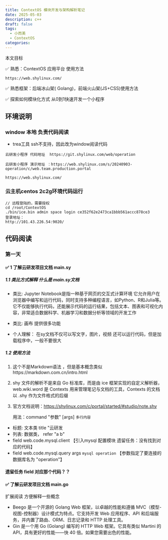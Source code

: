 ```yaml
---
title: ContextOS 模块开发与架构解析笔记
date: 2025-05-03
description: c++
draft: false
tags:
  - 小而美
  - ContextOS
categories:
---
```


本文目标

✅ 熟悉：ContextOS 应用平台 使用方法

```
https://web.shylinux.com/
```

✅ 熟悉框架：后端冰山架( Golang)，前端火山架(JS+CSS)使用方法

✅ 探索如何模块化方式 从0到1快速开发一个小程序




## 环境说明

 ###  window 本地 负责代码阅读

- trea工具 ssh不支持，因此改为window阅读代码

```
云研发小程序 代码地址  https://git.shylinux.com/web/operation

云研发小程序 演示地址 ：https://web.shylinux.com/s/20240903-operation/c/web.team.production.portal

https://web.shylinux.com/
```
### 云主机centos 2c2g环境代码运行


```shell
// 远程登陆的，需要授权
cd /root/ContextOS
./bin/ice.bin admin space login ce352f62e2473ca1bbb561accc878ce3
登录地址：
http://101.43.226.54:9020/
```



## 代码阅读

### 第一天

#### ✅ 1 了解云研发项目文档 main.sy

##### 1.1 类比方式解释 什么是 main.sy文档

- 类比:
Jupyter Notebook是指一种基于网页的交互式计算环境
它允许用户在浏览器中编写和运行代码，同时支持多种编程语言，如Python、R和Julia等。
它不仅能够执行代码，还能展示代码的运行结果，包括文本、图表和可视化内容，非常适合数据科学、机器学习和数据分析等领域的开发工作
- 类比: 画布 提供很多功能

- 个人理解：
在sy文档不仅可以写文字，图片，视频 还可以运行代码，但是加载程序中，一般不要很大


##### 1.2 使用方法

1. 这个不是Markdown语法 ，但是基本概念类似https://markdown.com.cn/intro.html
2. shy 文件的解析不是来自 Go 标准库，而是由 ice 框架实现的自定义解析器，web.wiki.word 是 Contexts 用来管理笔记与文档的工具，Contexts 的文档以 .shy 作为文件格式的后缀
3. 官方文档说明：https://shylinux.com/c/portal/started/#studio/note.shy

   用法：command "参数" [args] `多行内容`

- 标题:  文本类   title "云研发 
- 列表: 数据类， refer "a b"
 - field web.code.mysql.client   【引入mysql 配置模块 遗留任务：没有找到对应的代码】
- field web.code.mysql.query args `mysql operation` 【参数指定了要连接的数据库名为 "operation"】 

####  遗留任务  field 对应那个代码？？



#### ✅ 了解云研发项目文档 main.go


扩展阅读 方便解释一些概念
-  Beego 是一个开源的 Golang Web 框架，以卓越的性能和遵循 MVC（模型-视图-控制器）设计模式为特点。它支持开发 Web 应用程序、API 和后端服务，并内置了路由、ORM、日志记录和 HTTP 处理工具。
- Gin 是一个用 Go (Golang) 编写的 HTTP Web 框架。它具有类似 Martini 的 API，具有更好的性能——快 40 倍。如果您需要出色的性能。


